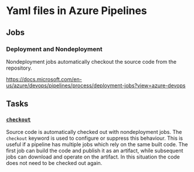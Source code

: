 # Yaml files in Azure Pipelines

## Jobs

### Deployment and Nondeployment

Nondeployment jobs automatically checkout the source code from the repository. 

https://docs.microsoft.com/en-us/azure/devops/pipelines/process/deployment-jobs?view=azure-devops



## Tasks

### [`checkout`](https://docs.microsoft.com/en-us/azure/devops/pipelines/yaml-schema?view=azure-devops&tabs=schema#checkout)
Source code is automatically checked out with nondeployment jobs. The `checkout` keyword is used to configure or suppress this behaviour.
This is useful if a pipeline has multiple jobs which rely on the same built code.
The first job can build the code and publish it as an artifact, while subsequent jobs can download and operate on the artifact.
In this situation the code does not need to be checked out again.

